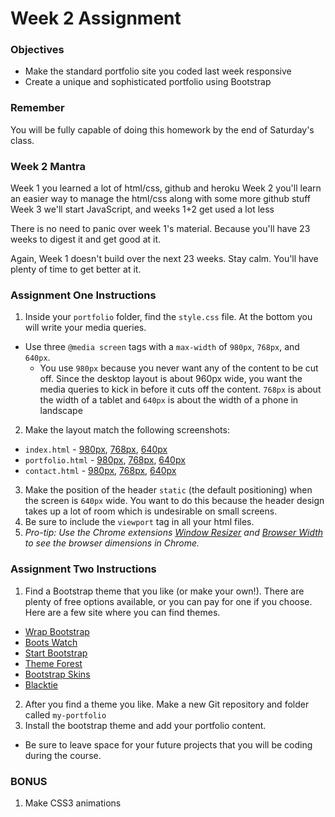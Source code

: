# Week 2 Assignment

### Objectives
* Make the standard portfolio site you coded last week responsive
* Create a unique and sophisticated portfolio using Bootstrap

### Remember

You will be fully capable of doing this homework by the end of Saturday's class.

### Week 2 Mantra

Week 1 you learned a lot of html/css, github and heroku
Week 2 you'll learn an easier way to manage the html/css along with some more github stuff
Week 3 we'll start JavaScript, and weeks 1+2 get used a lot less

There is no need to panic over week 1's material. Because you'll have 23 weeks to digest it and get good at it. 

Again, Week 1 doesn't build over the next 23 weeks. Stay calm. You'll have plenty of time to get better at it.


### Assignment One Instructions
1. Inside your `portfolio` folder, find the `style.css` file. At the bottom you will write your media queries.
  + Use three `@media screen` tags with a `max-width` of `980px`, `768px`, and `640px`.
    + You use `980px` because you never want any of the content to be cut off. Since the desktop layout is about 960px wide, you want the media queries to kick in before it cuts off the content.
    `768px` is about the width of a tablet and `640px` is about the width of a phone in landscape
2. Make the layout match the following screenshots:
  + `index.html` - [980px](homework_assets/980-index.jpg), [768px](homework_assets/768-index.jpg), [640px](homework_assets/640-index.jpg)
  + `portfolio.html` - [980px](homework_assets/980-portfolio.jpg), [768px](homework_assets/768-portfolio.jpg), [640px](homework_assets/640-portfolio.jpg)
  + `contact.html` - [980px](homework_assets/980-contact.jpg), [768px](homework_assets/768-contact.jpg), [640px](homework_assets/640-contact.jpg)
3. Make the position of the header `static` (the default positioning) when the screen is `640px` wide. You want to do this because the header design takes up a lot of room which is undesirable on small screens.
4. Be sure to include the `viewport` tag in all your html files.
5. *Pro-tip: Use the Chrome extensions [Window Resizer](https://chrome.google.com/webstore/detail/window-resizer/kkelicaakdanhinjdeammmilcgefonfh) and [Browser Width](https://chrome.google.com/webstore/detail/browser-width/mlnegepkjlccabakompdmbcmdieaideh) to see the browser dimensions in Chrome.*

### Assignment Two Instructions
1. Find a Bootstrap theme that you like (or make your own!). There are plenty of free options available, or you can pay for one if you choose. Here are a few site where you can find themes.
  + [Wrap Bootstrap](https://wrapbootstrap.com/themes/portfolios)
  + [Boots Watch](https://bootswatch.com/)
  + [Start Bootstrap](http://startbootstrap.com/template-categories/portfolios/)
  + [Theme Forest](http://themeforest.net/tags/bootstrap)
  + [Bootstrap Skins](https://www.bootstrapskins.com/)
  + [Blacktie](http://blacktie.co/tag/portfolio/)
2. After you find a theme you like. Make a new Git repository  and folder called `my-portfolio`
3. Install the bootstrap theme and add your portfolio content.
  + Be sure to leave space for your future projects that you will be coding during the course.


### BONUS
1. Make CSS3 animations